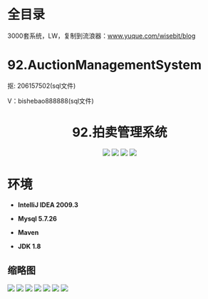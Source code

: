 # 全目录

3000套系统，LW，复制到流浪器：www.yuque.com/wisebit/blog
# 92.AuctionManagementSystem

<p>抠: 206157502(sql文件)</p>
<p>V：bishebao888888(sql文件)</p>

<p><h1 align="center">92.拍卖管理系统</h1></p>

<p align="center">
	<img src="https://img.shields.io/badge/jdk-1.8-orange.svg"/>
    <img src="https://img.shields.io/badge/spring-5.x-lightgrey.svg"/>
    <img src="https://img.shields.io/badge/springmvc-3.x-blue.svg"/>
    <img src="https://img.shields.io/badge/mybatis-3.x-blue.svg"/>
</p>


# 环境

- <b>IntelliJ IDEA 2009.3</b>

- <b>Mysql 5.7.26</b>

- <b>Maven</b>

- <b>JDK 1.8</b>



## 缩略图

![](https://bitwise.oss-cn-heyuan.aliyuncs.com/2024/9/10/4fbfa217-d908-4b2d-b6c2-3a2445855c0f.png)
![](https://bitwise.oss-cn-heyuan.aliyuncs.com/2024/9/10/280160d6-c2f1-4d20-9713-3ea65860c6da.png)
![](https://bitwise.oss-cn-heyuan.aliyuncs.com/2024/9/10/3e86a6bd-1fa1-4c44-b6ee-5ced8b4c9e12.png)
![](https://bitwise.oss-cn-heyuan.aliyuncs.com/2024/9/10/4a6000f9-4f7c-474b-9ed1-e06801fcabd0.png)
![](https://bitwise.oss-cn-heyuan.aliyuncs.com/2024/9/10/db603ec6-819d-410d-a0ab-17c9063b081c.png)
![](https://bitwise.oss-cn-heyuan.aliyuncs.com/2024/9/10/d97a4b62-1b14-4286-a6e8-b0ce685a0ba3.png)
![](https://bitwise.oss-cn-heyuan.aliyuncs.com/2024/9/10/9241fc62-be93-4a67-b9f9-c001b38c8282.png)



